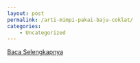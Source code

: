 ```yaml
---
layout: post
permalink: /arti-mimpi-pakai-baju-coklat/
categories:
    - Uncategorized
---
```


[Baca Selengkapnya](/01)